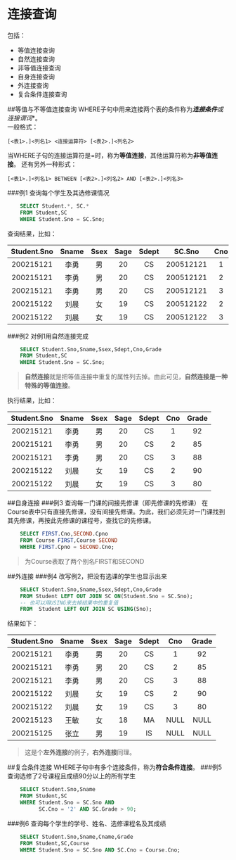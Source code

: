连接查询
======
包括：
- 等值连接查询
- 自然连接查询
- 非等值连接查询
- 自身连接查询
- 外连接查询
- 复合条件连接查询

##等值与不等值连接查询
WHERE子句中用来连接两个表的条件称为***连接条件**或**连接谓词**。  
一般格式：
```
[<表1>.]<列名1> <连接运算符> [<表2>.]<列名2>
```
当WHERE子句的连接运算符是=时，称为**等值连接**，其他运算符称为**非等值连接**。
还有另外一种形式：
```
[<表1>.]<列名1> BETWEEN [<表2>.]<列名2> AND [<表2>.]<列名3>
```
###例1 查询每个学生及其选修课情况
```sql
	SELECT Student.*, SC.*
	FROM Student,SC
	WHERE Student.Sno = SC.Sno;
```
查询结果，比如：

|Student.Sno|Sname|Ssex|Sage|Sdept|SC.Sno|Cno|Grade|
|:---------:|:---:|:--:|:--:|:---:|:----:|:---:|:---:|
|200215121|李勇|男|20|CS|200512121|1|92
|200215121|李勇|男|20|CS|200512121|2|85
|200215121|李勇|男|20|CS|200512121|3|88
|200215122|刘晨|女|19|CS|200512122|2|90
|200215122|刘晨|女|19|CS|200512122|3|80

###例2 对例1用自然连接完成
```sql
	SELECT Student.Sno,Sname,Ssex,Sdept,Cno,Grade
	FROM Student,SC
	WHERE Student.Sno = SC.Sno;
```
>**自然连接**就是把等值连接中重复的属性列去掉。由此可见，**自然连接是一种特殊的等值连接**。

执行结果，比如：

|Student.Sno|Sname|Ssex|Sage|Sdept|Cno|Grade|
|:---------:|:---:|:--:|:--:|:---:|:---:|:---:|
|200215121|李勇|男|20|CS|1|92
|200215121|李勇|男|20|CS|2|85
|200215121|李勇|男|20|CS|3|88
|200215122|刘晨|女|19|CS|2|90
|200215122|刘晨|女|19|CS|3|80
##自身连接
###例3 查询每一门课的间接先修课（即先修课的先修课）
在Course表中只有直接先修课，没有间接先修课。为此，我们必须先对一门课找到其先修课，再按此先修课的课程号，查找它的先修课。
```sql
	SELECT FIRST.Cno,SECOND.Cpno
	FROM Course FIRST,Course SECOND
	WHERE FIRST.Cpno = SECOND.Cno;
```
>为Course表取了两个别名FIRST和SECOND

##外连接
###例4 改写例2，把没有选课的学生也显示出来
```sql
	SELECT Student.Sno,Sname,Ssex,Sdept,Cno,Grade
	FROM Student LEFT OUT JOIN SC ON(Student.Sno = SC.Sno);
	-- 也可以用USING来去掉结果中的重复值
	FROM  Student LEFT OUT JOIN SC USING(Sno);
```
结果如下：

|Student.Sno|Sname|Ssex|Sage|Sdept|Cno|Grade|
|:---------:|:---:|:--:|:--:|:---:|:---:|:---:|
|200215121|李勇|男|20|CS|1|92
|200215121|李勇|男|20|CS|2|85
|200215121|李勇|男|20|CS|3|88
|200215122|刘晨|女|19|CS|2|90
|200215122|刘晨|女|19|CS|3|80
|200215123|王敏|女|18|MA|NULL|NULL
|200215125|张立|男|19|IS|NULL|NULL
>这是个**左外连接**的例子，**右外连接**同理。

##复合条件连接
WHERE子句中有多个连接条件，称为**符合条件连接**。
###例5 查询选修了2号课程且成绩90分以上的所有学生
```sql
	SELECT Student.Sno,Sname
	FROM Student,SC
	WHERE Student.Sno = SC.Sno AND
		  SC.Cno = '2' AND SC.Grade > 90;
```
###例6 查询每个学生的学号、姓名、选修课程名及其成绩
```sql
	SELECT Student.Sno,Sname,Cname,Grade
	FROM Student,SC,Course
	WHERE Student.Sno = SC.Sno AND SC.Cno = Course.Cno;
```
